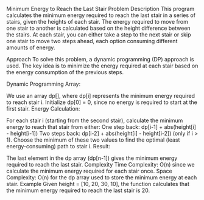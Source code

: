 Minimum Energy to Reach the Last Stair
Problem Description
This program calculates the minimum energy required to reach the last stair in a series of stairs, given the heights of each stair. The energy required to move from one stair to another is calculated based on the height difference between the stairs. At each stair, you can either take a step to the next stair or skip one stair to move two steps ahead, each option consuming different amounts of energy.

Approach
To solve this problem, a dynamic programming (DP) approach is used. The key idea is to minimize the energy required at each stair based on the energy consumption of the previous steps.

Dynamic Programming Array:

We use an array dp[], where dp[i] represents the minimum energy required to reach stair i.
Initialize dp[0] = 0, since no energy is required to start at the first stair.
Energy Calculation:

For each stair i (starting from the second stair), calculate the minimum energy to reach that stair from either:
One step back: dp[i-1] + abs(height[i] - height[i-1])
Two steps back: dp[i-2] + abs(height[i] - height[i-2]) (only if i > 1).
Choose the minimum of these two values to find the optimal (least energy-consuming) path to stair i.
Result:

The last element in the dp array (dp[n-1]) gives the minimum energy required to reach the last stair.
Complexity
Time Complexity: O(n) since we calculate the minimum energy required for each stair once.
Space Complexity: O(n) for the dp array used to store the minimum energy at each stair.
Example
Given height = [10, 20, 30, 10], the function calculates that the minimum energy required to reach the last stair is 20.